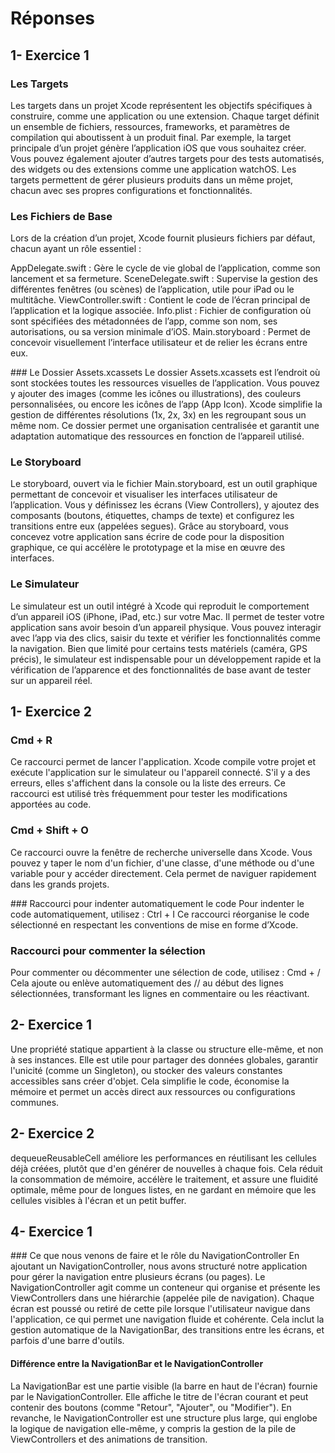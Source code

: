 # Réponses

##	1- Exercice 1

### Les Targets
Les targets dans un projet Xcode représentent les objectifs spécifiques à construire, comme une application ou une extension. Chaque target définit un ensemble de fichiers, ressources, frameworks, et paramètres de compilation qui aboutissent à un produit final. Par exemple, la target principale d’un projet génère l’application iOS que vous souhaitez créer. Vous pouvez également ajouter d’autres targets pour des tests automatisés, des widgets ou des extensions comme une application watchOS. Les targets permettent de gérer plusieurs produits dans un même projet, chacun avec ses propres configurations et fonctionnalités.

### Les Fichiers de Base
Lors de la création d’un projet, Xcode fournit plusieurs fichiers par défaut, chacun ayant un rôle essentiel :

AppDelegate.swift : Gère le cycle de vie global de l’application, comme son lancement et sa fermeture.
SceneDelegate.swift : Supervise la gestion des différentes fenêtres (ou scènes) de l’application, utile pour iPad ou le multitâche.
ViewController.swift : Contient le code de l’écran principal de l’application et la logique associée.
Info.plist : Fichier de configuration où sont spécifiées des métadonnées de l’app, comme son nom, ses autorisations, ou sa version minimale d’iOS.
Main.storyboard : Permet de concevoir visuellement l’interface utilisateur et de relier les écrans entre eux.

### Le Dossier Assets.xcassets
Le dossier Assets.xcassets est l’endroit où sont stockées toutes les ressources visuelles de l’application. Vous pouvez y ajouter des images (comme les icônes ou illustrations), des couleurs personnalisées, ou encore les icônes de l’app (App Icon). Xcode simplifie la gestion de différentes résolutions (1x, 2x, 3x) en les regroupant sous un même nom. Ce dossier permet une organisation centralisée et garantit une adaptation automatique des ressources en fonction de l’appareil utilisé.

### Le Storyboard
Le storyboard, ouvert via le fichier Main.storyboard, est un outil graphique permettant de concevoir et visualiser les interfaces utilisateur de l’application. Vous y définissez les écrans (View Controllers), y ajoutez des composants (boutons, étiquettes, champs de texte) et configurez les transitions entre eux (appelées segues). Grâce au storyboard, vous concevez votre application sans écrire de code pour la disposition graphique, ce qui accélère le prototypage et la mise en œuvre des interfaces.

### Le Simulateur
Le simulateur est un outil intégré à Xcode qui reproduit le comportement d’un appareil iOS (iPhone, iPad, etc.) sur votre Mac. Il permet de tester votre application sans avoir besoin d’un appareil physique. Vous pouvez interagir avec l’app via des clics, saisir du texte et vérifier les fonctionnalités comme la navigation. Bien que limité pour certains tests matériels (caméra, GPS précis), le simulateur est indispensable pour un développement rapide et la vérification de l’apparence et des fonctionnalités de base avant de tester sur un appareil réel.

## 1- Exercice 2

### Cmd + R
Ce raccourci permet de lancer l'application. Xcode compile votre projet et exécute l'application sur le simulateur ou l'appareil connecté. S'il y a des erreurs, elles s'affichent dans la console ou la liste des erreurs. Ce raccourci est utilisé très fréquemment pour tester les modifications apportées au code.

### Cmd + Shift + O
Ce raccourci ouvre la fenêtre de recherche universelle dans Xcode. Vous pouvez y taper le nom d'un fichier, d'une classe, d'une méthode ou d'une variable pour y accéder directement. Cela permet de naviguer rapidement dans les grands projets.

### Raccourci pour indenter automatiquement le code
Pour indenter le code automatiquement, utilisez :
Ctrl + I
Ce raccourci réorganise le code sélectionné en respectant les conventions de mise en forme d’Xcode.

### Raccourci pour commenter la sélection
Pour commenter ou décommenter une sélection de code, utilisez :
Cmd + /
Cela ajoute ou enlève automatiquement des // au début des lignes sélectionnées, transformant les lignes en commentaire ou les réactivant.


## 2- Exercice 1

Une propriété statique appartient à la classe ou structure elle-même, et non à ses instances. Elle est utile pour partager des données globales, garantir l'unicité (comme un Singleton), ou stocker des valeurs constantes accessibles sans créer d'objet. Cela simplifie le code, économise la mémoire et permet un accès direct aux ressources ou configurations communes.

## 2- Exercice 2

dequeueReusableCell améliore les performances en réutilisant les cellules déjà créées, plutôt que d'en générer de nouvelles à chaque fois. Cela réduit la consommation de mémoire, accélère le traitement, et assure une fluidité optimale, même pour de longues listes, en ne gardant en mémoire que les cellules visibles à l'écran et un petit buffer.


## 4- Exercice 1

### Ce que nous venons de faire et le rôle du NavigationController
En ajoutant un NavigationController, nous avons structuré notre application pour gérer la navigation entre plusieurs écrans (ou pages). Le NavigationController agit comme un conteneur qui organise et présente les ViewControllers dans une hiérarchie (appelée pile de navigation). Chaque écran est poussé ou retiré de cette pile lorsque l'utilisateur navigue dans l'application, ce qui permet une navigation fluide et cohérente. Cela inclut la gestion automatique de la NavigationBar, des transitions entre les écrans, et parfois d'une barre d'outils.

#### Différence entre la NavigationBar et le NavigationController
La NavigationBar est une partie visible (la barre en haut de l'écran) fournie par le NavigationController. Elle affiche le titre de l'écran courant et peut contenir des boutons (comme "Retour", "Ajouter", ou "Modifier"). En revanche, le NavigationController est une structure plus large, qui englobe la logique de navigation elle-même, y compris la gestion de la pile de ViewControllers et des animations de transition.







